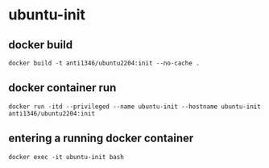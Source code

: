 # ubuntu-init

## docker build
```
docker build -t anti1346/ubuntu2204:init --no-cache .
```

## docker container run
```
docker run -itd --privileged --name ubuntu-init --hostname ubuntu-init anti1346/ubuntu2204:init
```

## entering a running docker container
```
docker exec -it ubuntu-init bash
```
